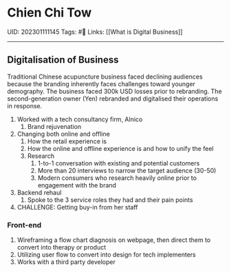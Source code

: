 # Chien Chi Tow
UID: 202301111145
Tags: #🌱 
Links: [[What is Digital Business]]

---
## Digitalisation of Business
Traditional Chinese acupuncture business faced declining audiences because the branding inherently faces challenges toward younger demography. The business faced 300k USD losses prior to rebranding.
The second-generation owner (Yen) rebranded and digitalised their operations in response.
1. Worked with a tech consultancy firm, Alnico 
	1. Brand rejuvenation
2. Changing both online and offline
	1. How the retail experience is 
	2. How the online and offline experience is and how to unify the feel
	3. Research
		1. 1-to-1 conversation with existing and potential customers
		2. More than 20 interviews to narrow the target audience (30-50)
		3. Modern consumers who research heavily online prior to engagement with the brand
3. Backend rehaul
	1. Spoke to the 3 service roles they had and their pain points
4. CHALLENGE: Getting buy-in from her staff

### Front-end
1. Wireframing a flow chart diagnosis on webpage, then direct them to convert into therapy or product
2. Utilizing user flow to convert into design for tech implementers
3. Works with a third party developer

